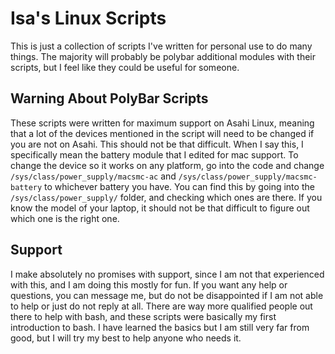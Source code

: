 # Isa's Linux Scripts
This is just a collection of scripts I've written for personal use to do many things. The majority will probably be polybar additional modules with their scripts, but I feel like they could be useful for someone.
## Warning About PolyBar Scripts
These scripts were written for maximum support on Asahi Linux, meaning that a lot of the devices mentioned in the script will need to be changed if you are not on Asahi. This should not be that difficult. 
When I say this, I specifically mean the battery module that I edited for mac support. To change the device so it works on any platform, go into the code and change `/sys/class/power_supply/macsmc-ac` and `/sys/class/power_supply/macsmc-battery` to whichever battery you have. You can find this by going into the `/sys/class/power_supply/` folder, and checking which ones are there. If you know the model of your laptop, it should not be that difficult to figure out which one is the right one.
## Support
I make absolutely no promises with support, since I am not that experienced with this, and I am doing this mostly for fun.
If you want any help or questions, you can message me, but do not be disappointed if I am not able to help or just do not reply at all. There are way more qualified people out there to help with bash, and these scripts were basically my first introduction to bash. I have learned the basics but I am still very far from good, but I will try my best to help anyone who needs it.
